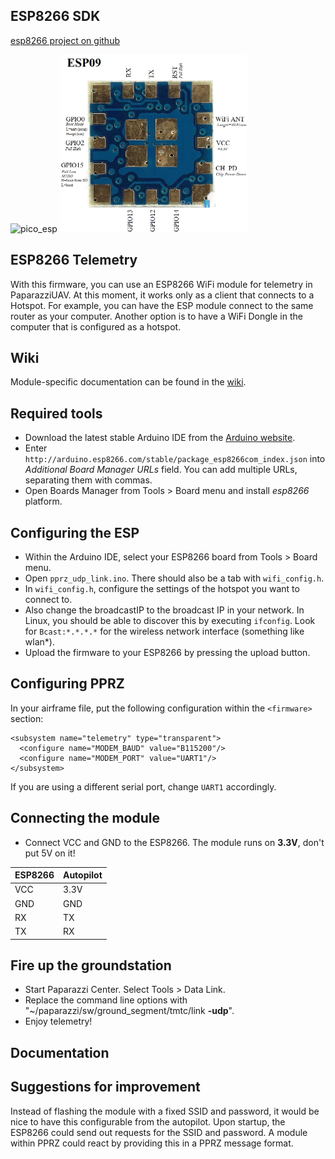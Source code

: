 ## ESP8266 SDK

[esp8266 project on github](https://github.com/esp8266/Arduino)


<img src="pictures/pico-esp.jpg" alt="pico_esp" width="300"/>
<img src="pictures/ESP8266_09_bottom.png"  alt="ESP09" width="300"/>

## ESP8266 Telemetry

With this firmware, you can use an ESP8266 WiFi module for telemetry in PaparazziUAV. At this moment, it works only as a client that connects to a Hotspot. For example, you can have the ESP module connect to the same router as your computer. Another option is to have a WiFi Dongle in the computer that is configured as a hotspot.

## Wiki

Module-specific documentation can be found in the [wiki](https://github.com/paparazzi/esp8266_udp_firmware/wiki).

## Required tools

- Download the latest stable Arduino IDE from the [Arduino website](http://www.arduino.cc/en/main/software).
- Enter ```http://arduino.esp8266.com/stable/package_esp8266com_index.json``` into *Additional Board Manager URLs* field. You can add multiple URLs, separating them with commas.
- Open Boards Manager from Tools > Board menu and install *esp8266* platform.

## Configuring the ESP
- Within the Arduino IDE, select your ESP8266 board from Tools > Board menu.
- Open `pprz_udp_link.ino`. There should also be a tab with `wifi_config.h`.
- In `wifi_config.h`, configure the settings of the hotspot you want to connect to.
- Also change the broadcastIP to the broadcast IP in your network. In Linux, you should be able to discover this by executing `ifconfig`. Look for `Bcast:*.*.*.*` for the wireless network interface (something like wlan*).
- Upload the firmware to your ESP8266 by pressing the upload button.

## Configuring PPRZ
In your airframe file, put the following configuration within the `<firmware>` section:
```
<subsystem name="telemetry" type="transparent">
  <configure name="MODEM_BAUD" value="B115200"/>
  <configure name="MODEM_PORT" value="UART1"/>
</subsystem>
```
If you are using a different serial port, change `UART1` accordingly.

## Connecting the module
- Connect VCC and GND to the ESP8266. The module runs on **3.3V**, don't put 5V on it!

| ESP8266 | Autopilot |
| --- | --- |
| VCC | 3.3V |
| GND | GND |
| RX | TX |
| TX | RX |

## Fire up the groundstation
- Start Paparazzi Center. Select Tools > Data Link.
- Replace the command line options with "~/paparazzi/sw/ground_segment/tmtc/link  **-udp**".
- Enjoy telemetry!

## Documentation


## Suggestions for improvement

Instead of flashing the module with a fixed SSID and password, it would be nice to have this configurable from the autopilot. Upon startup, the ESP8266 could send out requests for the SSID and password. A module within PPRZ could react by providing this in a PPRZ message format.
